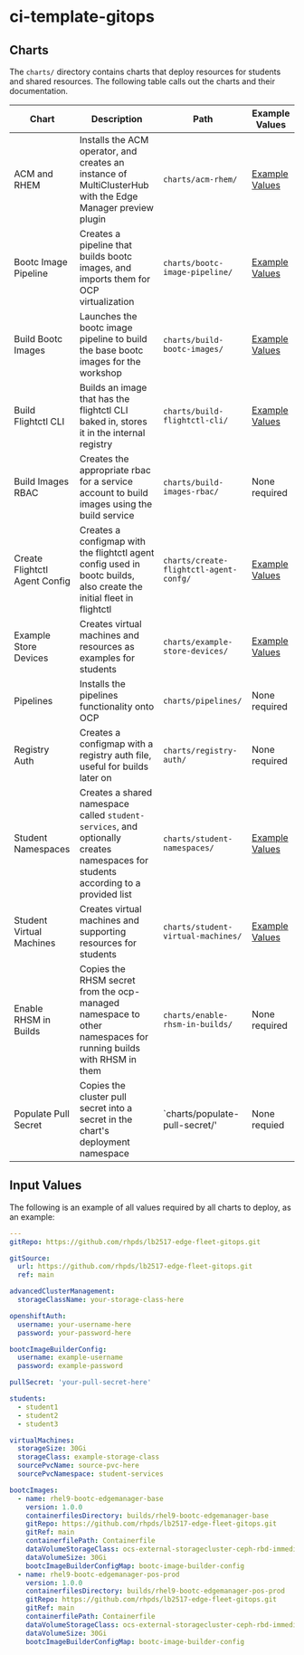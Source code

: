# ci-template-gitops

## Charts
The `charts/` directory contains charts that deploy resources for students and shared resources. The following table calls out the charts and their documentation.

| Chart | Description | Path | Example Values |
| --- | --- | --- | --- |
| ACM and RHEM | Installs the ACM operator, and creates an instance of MultiClusterHub with the Edge Manager preview plugin | `charts/acm-rhem/` | [Example Values](./charts/acm-rhem/example-values.yaml) |
| Bootc Image Pipeline | Creates a pipeline that builds bootc images, and imports them for OCP virtualization | `charts/bootc-image-pipeline/` | [Example Values](./charts/bootc-image-pipeline/example-values.yaml) |
| Build Bootc Images | Launches the bootc image pipeline to build the base bootc images for the workshop | `charts/build-bootc-images/` | [Example Values](./charts/build-bootc-images/example-values.yaml) |
| Build Flightctl CLI | Builds an image that has the flightctl CLI baked in, stores it in the internal registry | `charts/build-flightctl-cli/` | [Example Values](./charts/build-flightctl-cli/example-values.yaml) |
| Build Images RBAC | Creates the appropriate rbac for a service account to build images using the build service | `charts/build-images-rbac/` | None required |
| Create Flightctl Agent Config | Creates a configmap with the flightctl agent config used in bootc builds, also create the initial fleet in flightctl | `charts/create-flightctl-agent-confg/` | [Example Values](./charts/create-flightctl-agent-config/example-values.yaml) |
| Example Store Devices | Creates virtual machines and resources as examples for students | `charts/example-store-devices/` | [Example Values](./charts/example-store-devices/values.yaml) |
| Pipelines | Installs the pipelines functionality onto OCP | `charts/pipelines/` | None required |
| Registry Auth | Creates a configmap with a registry auth file, useful for builds later on | `charts/registry-auth/` | None required |
| Student Namespaces | Creates a shared namespace called `student-services`, and optionally creates namespaces for students according to a provided list | `charts/student-namespaces/` | [Example Values](./charts/student-namespaces/example-values.yaml) |
| Student Virtual Machines | Creates virtual machines and supporting resources for students | `charts/student-virtual-machines/` | [Example Values](./charts/student-virtual-machines/example-values.yaml) |
| Enable RHSM in Builds | Copies the RHSM secret from the ocp-managed namespace to other namespaces for running builds with RHSM in them | `charts/enable-rhsm-in-builds/` | None required |
| Populate Pull Secret | Copies the cluster pull secret into a secret in the chart's deployment namespace | `charts/populate-pull-secret/' | None requied |

## Input Values
The following is an example of all values required by all charts to deploy, as an example:
```yaml
---
gitRepo: https://github.com/rhpds/lb2517-edge-fleet-gitops.git

gitSource:
  url: https://github.com/rhpds/lb2517-edge-fleet-gitops.git
  ref: main

advancedClusterManagement:
  storageClassName: your-storage-class-here

openshiftAuth:
  username: your-username-here
  password: your-password-here

bootcImageBuilderConfig:
  username: example-username
  password: example-password

pullSecret: 'your-pull-secret-here'

students:
  - student1
  - student2
  - student3

virtualMachines:
  storageSize: 30Gi
  storageClass: example-storage-class
  sourcePvcName: source-pvc-here
  sourcePvcNamespace: student-services

bootcImages:
  - name: rhel9-bootc-edgemanager-base
    version: 1.0.0
    containerfilesDirectory: builds/rhel9-bootc-edgemanager-base
    gitRepo: https://github.com/rhpds/lb2517-edge-fleet-gitops.git
    gitRef: main
    containerfilePath: Containerfile
    dataVolumeStorageClass: ocs-external-storagecluster-ceph-rbd-immediate
    dataVolumeSize: 30Gi
    bootcImageBuilderConfigMap: bootc-image-builder-config
  - name: rhel9-bootc-edgemanager-pos-prod
    version: 1.0.0
    containerfilesDirectory: builds/rhel9-bootc-edgemanager-pos-prod
    gitRepo: https://github.com/rhpds/lb2517-edge-fleet-gitops.git
    gitRef: main
    containerfilePath: Containerfile
    dataVolumeStorageClass: ocs-external-storagecluster-ceph-rbd-immediate
    dataVolumeSize: 30Gi
    bootcImageBuilderConfigMap: bootc-image-builder-config
```